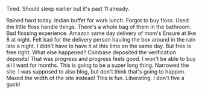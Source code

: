 Tired. Should sleep earlier but it's past 11 already.

Rained hard today. Indian buffet for work lunch. Forgot to buy floss. Used the little floss handle things. There's a whole bag of them in the bathroom. Bad flossing experience. Amazon same day delivery of mom's Ensure at like 8 at night. Felt bad for the delivery person hauling the box around in the rain late a night. I didn't have to have it at this time on the same day. But free is free right. What else happened? Coinbase deposited the verification deposits! That was progress and progress feels good. I won't be able to buy all I want for months. This is going to be a super long thing. Narrowed the site. I was supposed to also blog, but don't think that's going to happen. Maxed the width of the site instead! This is fun. Liberating. I don't five a guck!
